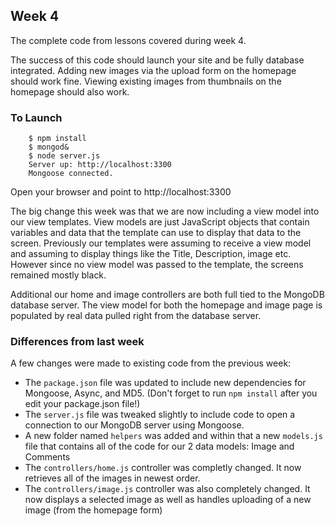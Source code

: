 ## Week 4

The complete code from lessons covered during week 4.

The success of this code should launch your site and be fully database integrated.  Adding new images via the upload form on the homepage should work fine.  Viewing existing images from thumbnails on the homepage should also work.

### To Launch

```
    $ npm install
    $ mongod&
    $ node server.js
    Server up: http://localhost:3300
    Mongoose connected.
```

Open your browser and point to http://localhost:3300

The big change this week was that we are now including a view model into our view templates.  View models are just JavaScript objects that contain variables and data that the template can use to display that data to the screen.  Previously our templates were assuming to receive a view model and assuming to display things like the Title, Description, image etc.  However since no view model was passed to the template, the screens remained mostly black.

Additional our home and image controllers are both full tied to the MongoDB database server.  The view model for both the homepage and image page is populated by real data pulled right from the database server.

### Differences from last week

A few changes were made to existing code from the previous week:

* The `package.json` file was updated to include new dependencies for Mongoose, Async, and MD5. 
(Don't forget to run `npm install` after you edit your package.json file!)
* The `server.js` file was tweaked slightly to include code to open a connection to our MongoDB server using Mongoose.
* A new folder named `helpers` was added and within that a new `models.js` file that contains all of the code for our 2 data models: Image and Comments
* The `controllers/home.js` controller was completly changed.  It now retrieves all of the images in newest order.
* The `controllers/image.js` controller was also completely changed.  It now displays a selected image as well as handles uploading of a new image (from the homepage form)
